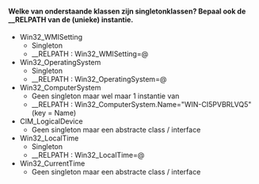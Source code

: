 #### Welke van onderstaande klassen zijn singletonklassen? Bepaal ook de \_\_RELPATH van de (unieke) instantie.

- Win32_WMISetting 
	- Singleton 
	- \_\_RELPATH : Win32_WMISetting=@
- Win32_OperatingSystem 
	- Singleton 
	- \_\_RELPATH : Win32_OperatingSystem=@
- Win32_ComputerSystem
	- Geen singleton maar wel maar 1 instantie van
	- \_\_RELPATH : Win32_ComputerSystem.Name="WIN-CI5PVBRLVQ5" (key = Name)
- CIM_LogicalDevice
	- Geen singleton maar een abstracte class / interface
- Win32_LocalTime
	- Singleton
	- \_\_RELPATH : Win32_LocalTime=@
- Win32_CurrentTime
	- Geen singleton maar een abstracte class / interface
